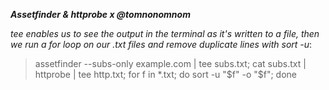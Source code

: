 ***Assetfinder & httprobe x @tomnonomnom***

*tee enables us to see the output in the terminal as it's written to a file, then we run a for loop on our .txt files and remove duplicate lines with sort -u*:

> assetfinder --subs-only example.com | tee subs.txt; cat subs.txt | httprobe | tee http.txt; for f in *.txt; do sort -u "$f" -o "$f"; done

